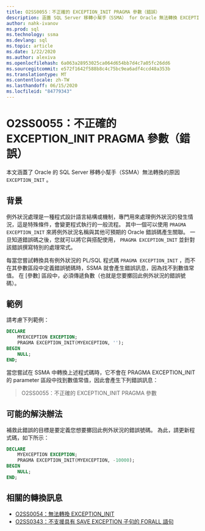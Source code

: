```yaml
---
title: O2SS0055：不正確的 EXCEPTION_INIT PRAGMA 參數（錯誤）
description: 涵蓋 SQL Server 移轉小幫手（SSMA） for Oracle 無法轉換 EXCEPTION_INIT 的原因。
author: nahk-ivanov
ms.prod: sql
ms.technology: ssma
ms.devlang: sql
ms.topic: article
ms.date: 1/22/2020
ms.author: alexiva
ms.openlocfilehash: 6a063a28953025ca064d654bb7d4c7a05fc26dd6
ms.sourcegitcommit: e572f1642f588b8c4c75bc9ea6adf4ccd48a353b
ms.translationtype: MT
ms.contentlocale: zh-TW
ms.lasthandoff: 06/15/2020
ms.locfileid: "84779343"
---
```

# <a name="o2ss0055-incorrect-exception_init-pragma-parameter-error"></a>O2SS0055：不正確的 EXCEPTION_INIT PRAGMA 參數（錯誤）

本文涵蓋了 Oracle 的 SQL Server 移轉小幫手（SSMA）無法轉換的原因 `EXCEPTION_INIT` 。

## <a name="background"></a>背景

例外狀況處理是一種程式設計語言結構或機制，專門用來處理例外狀況的發生情況，這是特殊條件，會變更程式執行的一般流程。 其中一個可以使用 `PRAGMA EXCEPTION_INIT` 來將例外狀況名稱與其他可預期的 Oracle 錯誤碼產生關聯。 一旦知道錯誤碼之後，您就可以將它與搭配使用， `PRAGMA EXCEPTION_INIT` 並針對該錯誤撰寫特別的處理常式。

每當您嘗試轉換具有例外狀況的 PL/SQL 程式碼 `PRAGMA EXCEPTION_INIT` ，而不在其參數區段中定義錯誤號碼時，SSMA 就會產生錯誤訊息，因為找不到數值常值。 在 [參數] 區段中，必須傳遞負數（也就是您要擲回此例外狀況的錯誤號碼）。

## <a name="example"></a>範例

請考慮下列範例：

```sql
DECLARE
    MYEXCEPTION EXCEPTION;
    PRAGMA EXCEPTION_INIT(MYEXCEPTION, '');
BEGIN
    NULL;
END;
```

當您嘗試在 SSMA 中轉換上述程式碼時，它不會在 PRAGMA EXCEPTION_INIT 的 parameter 區段中找到數值常值，因此會產生下列錯誤訊息：

> O2SS0055：不正確的 EXCEPTION_INIT PRAGMA 參數

## <a name="possible-remedies"></a>可能的解決辦法

補救此錯誤的目標是要定義您想要擲回此例外狀況的錯誤號碼。 為此，請更新程式碼，如下所示：

```sql
DECLARE
    MYEXCEPTION EXCEPTION;
    PRAGMA EXCEPTION_INIT(MYEXCEPTION, -10000);
BEGIN
    NULL;
END;
```

## <a name="related-conversion-messages"></a>相關的轉換訊息

* [O2SS0054：無法轉換 EXCEPTION_INIT](o2ss0054.md)
* [O2SS0343：不支援具有 SAVE EXCEPTION 子句的 FORALL 語句](o2ss0343.md)
